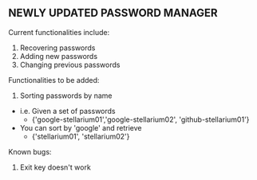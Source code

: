 NEWLY UPDATED PASSWORD MANAGER
---
Current functionalities include:
1) Recovering passwords
2) Adding new passwords
3) Changing previous passwords

Functionalities to be added:
1) Sorting passwords by name
- i.e. Given a set of passwords
    - {'google-stellarium01','google-stellarium02', 'github-stellarium01'}
- You can sort by 'google' and retrieve
    - {'stellarium01', 'stellarium02'}
    
Known bugs:
1) Exit key doesn't work
